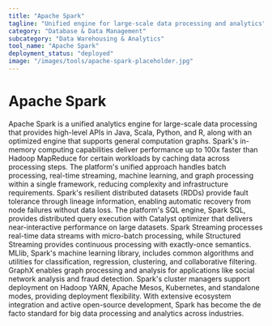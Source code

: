 ```yaml
---
title: "Apache Spark"
tagline: "Unified engine for large-scale data processing and analytics"
category: "Database & Data Management"
subcategory: "Data Warehousing & Analytics"
tool_name: "Apache Spark"
deployment_status: "deployed"
image: "/images/tools/apache-spark-placeholder.jpg"
---
```


# Apache Spark

Apache Spark is a unified analytics engine for large-scale data processing that provides high-level APIs in Java, Scala, Python, and R, along with an optimized engine that supports general computation graphs. Spark's in-memory computing capabilities deliver performance up to 100x faster than Hadoop MapReduce for certain workloads by caching data across processing steps. The platform's unified approach handles batch processing, real-time streaming, machine learning, and graph processing within a single framework, reducing complexity and infrastructure requirements. Spark's resilient distributed datasets (RDDs) provide fault tolerance through lineage information, enabling automatic recovery from node failures without data loss. The platform's SQL engine, Spark SQL, provides distributed query execution with Catalyst optimizer that delivers near-interactive performance on large datasets. Spark Streaming processes real-time data streams with micro-batch processing, while Structured Streaming provides continuous processing with exactly-once semantics. MLlib, Spark's machine learning library, includes common algorithms and utilities for classification, regression, clustering, and collaborative filtering. GraphX enables graph processing and analysis for applications like social network analysis and fraud detection. Spark's cluster managers support deployment on Hadoop YARN, Apache Mesos, Kubernetes, and standalone modes, providing deployment flexibility. With extensive ecosystem integration and active open-source development, Spark has become the de facto standard for big data processing and analytics across industries.
